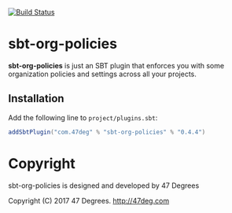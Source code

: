 
[comment]: # (Badges)
[![Build Status](https://travis-ci.org/47deg/sbt-org-policies.svg?branch=master)](https://travis-ci.org/47deg/sbt-org-policies)

# sbt-org-policies

**sbt-org-policies** is just an SBT plugin that enforces you with some organization policies and settings across all your projects.

## Installation

Add the following line to `project/plugins.sbt`:

```scala
addSbtPlugin("com.47deg" % "sbt-org-policies" % "0.4.4")
```

# Copyright

sbt-org-policies is designed and developed by 47 Degrees

Copyright (C) 2017 47 Degrees. <http://47deg.com>
      